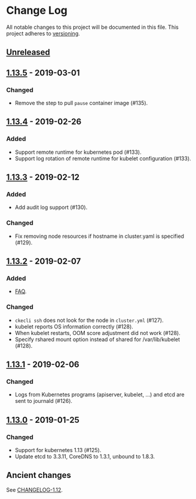 # Change Log

All notable changes to this project will be documented in this file.
This project adheres to [versioning](RELEASE.md#versioning).

## [Unreleased]

## [1.13.5] - 2019-03-01

### Changed
- Remove the step to pull `pause` container image (#135).

## [1.13.4] - 2019-02-26

### Added
- Support remote runtime for kubernetes pod (#133).
- Support log rotation of remote runtime for kubelet configuration (#133).

## [1.13.3] - 2019-02-12

### Added
- Add audit log support (#130).

### Changed
- Fix removing node resources if hostname in cluster.yaml is specified (#129).

## [1.13.2] - 2019-02-07

### Added
- [FAQ](./docs/faq.md).

### Changed
- `ckecli ssh` does not look for the node in `cluster.yml` (#127).
- kubelet reports OS information correctly (#128).
- When kubelet restarts, OOM score adjustment did not work (#128).
- Specify rshared mount option instead of shared for /var/lib/kubelet (#128).

## [1.13.1] - 2019-02-06

### Changed
- Logs from Kubernetes programs (apiserver, kubelet, ...) and etcd are sent to journald (#126).

## [1.13.0] - 2019-01-25

### Changed
- Support for kubernetes 1.13 (#125).
- Update etcd to 3.3.11, CoreDNS to 1.3.1, unbound to 1.8.3.

## Ancient changes

See [CHANGELOG-1.12](./CHANGELOG-1.12.md).

[Unreleased]: https://github.com/cybozu-go/cke/compare/v1.13.5...HEAD
[1.13.5]: https://github.com/cybozu-go/cke/compare/v1.13.4...v1.13.5
[1.13.4]: https://github.com/cybozu-go/cke/compare/v1.13.3...v1.13.4
[1.13.3]: https://github.com/cybozu-go/cke/compare/v1.13.2...v1.13.3
[1.13.2]: https://github.com/cybozu-go/cke/compare/v1.13.1...v1.13.2
[1.13.1]: https://github.com/cybozu-go/cke/compare/v1.13.0...v1.13.1
[1.13.0]: https://github.com/cybozu-go/cke/compare/v1.12.0...v1.13.0
